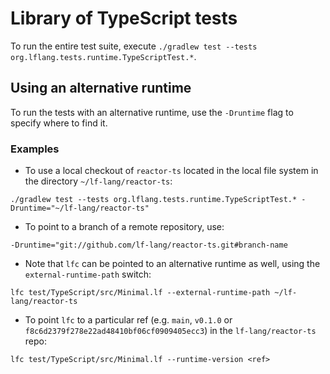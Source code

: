 # Library of TypeScript tests
To run the entire test suite, execute `./gradlew test --tests org.lflang.tests.runtime.TypeScriptTest.*`.

## Using an alternative runtime
To run the tests with an alternative runtime, use the `-Druntime` flag to specify where to find it.

### Examples
- To use a local checkout of `reactor-ts` located in the local file system in the directory `~/lf-lang/reactor-ts`:
```
./gradlew test --tests org.lflang.tests.runtime.TypeScriptTest.* -Druntime="~/lf-lang/reactor-ts"
```
- To point to a branch of a remote repository, use:
```
-Druntime="git://github.com/lf-lang/reactor-ts.git#branch-name
```

- Note that `lfc` can be pointed to an alternative runtime as well, using the `external-runtime-path` switch:
```
lfc test/TypeScript/src/Minimal.lf --external-runtime-path ~/lf-lang/reactor-ts
```
- To point `lfc` to a particular ref (e.g. `main`, `v0.1.0` or `f8c6d2379f278e22ad48410bf06cf0909405ecc3`) in the `lf-lang/reactor-ts` repo:
```
lfc test/TypeScript/src/Minimal.lf --runtime-version <ref>
```